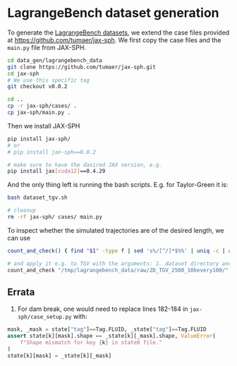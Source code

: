 # LagrangeBench dataset generation

To generate the [LagrangeBench datasets](https://zenodo.org/doi/10.5281/zenodo.10021925), we extend the case files provided at https://github.com/tumaer/jax-sph. We first copy the case files and the `main.py` file from JAX-SPH.

```bash
cd data_gen/lagrangebench_data
git clone https://github.com/tumaer/jax-sph.git
cd jax-sph
# We use this specific tag
git checkout v0.0.2

cd ..
cp -r jax-sph/cases/ .
cp jax-sph/main.py .
```

Then we install JAX-SPH
```bash
pip install jax-sph/
# or
# pip install jax-sph==0.0.2

# make sure to have the dasired JAX version, e.g.
pip install jax[cuda12]==0.4.29
```

And the only thing left is running the bash scripts. E.g. for Taylor-Green it is:
```bash
bash dataset_tgv.sh

# cleanup
rm -rf jax-sph/ cases/ main.py
```

To inspect whether the simulated trajectories are of the desired length, we can use
```bash
count_and_check() { find "$1" -type f | sed 's%/[^/]*$%%' | uniq -c | awk -v target="$2" '{if ($1 != target) $1=$1" - Failed!"; n=split($2, a, /[/]/); print a[n]" - "$1}'; }

# and apply it e.g. to TGV with the arguments: 1. dataset directory and 2. target count
count_and_check "/tmp/lagrangebench_data/raw/2D_TGV_2500_10kevery100/" 127
```

## Errata
1. For dam break, one would need to replace lines 182-184 in `jax-sph/case_setup.py` with:
```python
mask, _mask = state["tag"]==Tag.FLUID, _state["tag"]==Tag.FLUID
assert state[k][mask].shape == _state[k][_mask].shape, ValueError(
    f"Shape mismatch for key {k} in state0 file."
)
state[k][mask] = _state[k][_mask]
```